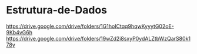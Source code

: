# Estrutura-de-Dados
https://drive.google.com/drive/folders/1G1hoICtqq9hqwKyyytG02oE-9Kb4vG6h
https://drive.google.com/drive/folders/19wZd2i8sxyP0ydALZtbWzQarS80k178y
